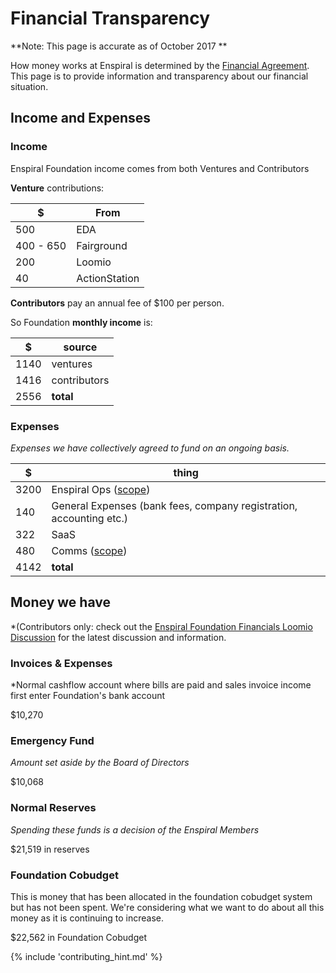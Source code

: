 # Financial Transparency

**Note: This page is accurate as of October 2017 **

How money works at Enspiral is determined by the [Financial Agreement](/agreements/financial.html). This page is to provide information and transparency about our financial situation.
## Income and Expenses

### Income
Enspiral Foundation income comes from both Ventures and Contributors

__Venture__ contributions:

| $ | From |
|---|---|
| 500 | EDA |
| 400 - 650 | Fairground |
| 200 | Loomio |
| 40  | ActionStation |

__Contributors__ pay an annual fee of $100 per person.

So Foundation __monthly income__ is:

| $ | source |
|---|---|
| 1140 | ventures |
| 1416 | contributors |
| 2556 | __total__ |

### Expenses

*Expenses we have collectively agreed to fund on an ongoing basis.*

| $ | thing |
|---|---|
| 3200 | Enspiral Ops ([scope](ops-scope.html))|
| 140 | General Expenses (bank fees, company registration, accounting etc.) |
| 322 | SaaS|
| 480 | Comms ([scope](comms-role.html)) |
| 4142 | __total__ |

## Money we have
*(Contributors only: check out the [Enspiral Foundation Financials Loomio Discussion](https://www.loomio.org/d/DIejiytR/enspiral-foundation-ltd-financials) for the latest discussion and information.

### Invoices & Expenses
*Normal cashflow account where bills are paid and sales invoice income first enter Foundation's bank account

$10,270

### Emergency Fund
*Amount set aside by the Board of Directors*

$10,068

### Normal Reserves
*Spending these funds is a decision of the Enspiral Members*

$21,519 in reserves

### Foundation Cobudget
This is money that has been allocated in the foundation cobudget system but has not been spent. We're considering what we want to do about all this money as it is continuing to increase.

$22,562 in Foundation Cobudget

{% include 'contributing_hint.md' %}
